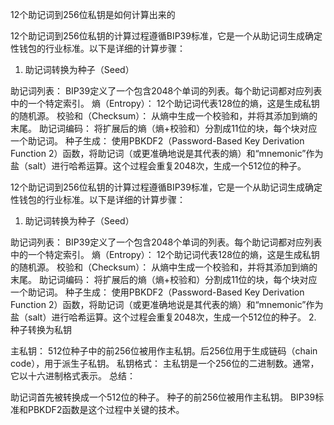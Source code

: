 

12个助记词到256位私钥是如何计算出来的


12个助记词到256位私钥的计算过程遵循BIP39标准，它是一个从助记词生成确定性钱包的行业标准。以下是详细的计算步骤：

1. 助记词转换为种子（Seed）

助记词列表：
BIP39定义了一个包含2048个单词的列表。每个助记词都对应列表中的一个特定索引。
熵（Entropy）：
12个助记词代表128位的熵，这是生成私钥的随机源。
校验和（Checksum）：
从熵中生成一个校验和，并将其添加到熵的末尾。
助记词编码：
将扩展后的熵（熵+校验和）分割成11位的块，每个块对应一个助记词。
种子生成：
使用PBKDF2（Password-Based Key Derivation Function 2）函数，将助记词（或更准确地说是其代表的熵）和“mnemonic”作为盐（salt）进行哈希运算。这个过程会重复2048次，生成一个512位的种子。


12个助记词到256位私钥的计算过程遵循BIP39标准，它是一个从助记词生成确定性钱包的行业标准。以下是详细的计算步骤：

1. 助记词转换为种子（Seed）

助记词列表：
BIP39定义了一个包含2048个单词的列表。每个助记词都对应列表中的一个特定索引。
熵（Entropy）：
12个助记词代表128位的熵，这是生成私钥的随机源。
校验和（Checksum）：
从熵中生成一个校验和，并将其添加到熵的末尾。
助记词编码：
将扩展后的熵（熵+校验和）分割成11位的块，每个块对应一个助记词。
种子生成：
使用PBKDF2（Password-Based Key Derivation Function 2）函数，将助记词（或更准确地说是其代表的熵）和“mnemonic”作为盐（salt）进行哈希运算。这个过程会重复2048次，生成一个512位的种子。
2. 种子转换为私钥

主私钥：
512位种子中的前256位被用作主私钥。后256位用于生成链码（chain code），用于派生子私钥。
私钥格式：
主私钥是一个256位的二进制数。通常，它以十六进制格式表示。
总结：

助记词首先被转换成一个512位的种子。
种子的前256位被用作主私钥。
BIP39标准和PBKDF2函数是这个过程中关键的技术。